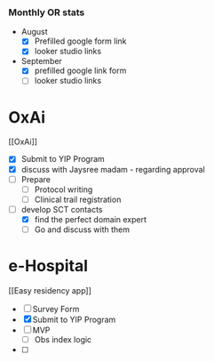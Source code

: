 ### Monthly OR stats
- August
	- [x] Prefilled google form link
	- [x] looker studio links
- September 
	- [x] prefilled google link form
	- [ ] looker studio links

# OxAi
[[OxAi]]
- [x] Submit to YIP Program
- [x] discuss with Jaysree madam - regarding approval
- [ ] Prepare
	- [ ] Protocol writing
	- [ ] Clinical trail registration 
- [ ] develop SCT contacts
	- [x] find the perfect domain expert
	- [ ] Go and discuss with them

# e-Hospital
[[Easy residency app]]
- [ ] Survey Form
- [x] Submit to YIP Program
- [ ] MVP
	- [ ] Obs index logic
- [ ] 